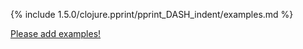 {% include 1.5.0/clojure.pprint/pprint_DASH_indent/examples.md %}

[Please add examples!](https://github.com/arrdem/grimoire/edit/master/_includes/1.6.0/clojure.pprint/pprint_DASH_indent/examples.md)
